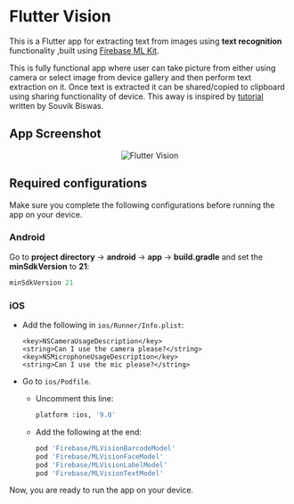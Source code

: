 # Flutter Vision

This is a Flutter app for extracting text from images using **text recognition** functionality ,built using [Firebase ML Kit](https://firebase.google.com/docs/ml-kit). 

This is fully functional app where user can take picture from either using camera or select image from device gallery and then perform text extraction on it. Once text is extracted it can be shared/copied to clipboard using sharing functionality of device.
This away is inspired by [tutorial](https://blog.codemagic.io/text-recognition-using-firebase-ml-kit-flutter) written by Souvik Biswas.




## App Screenshot

<p align="center">
  <img src="https://github.com/sbis04/flutter_vision/raw/master/Screenshots/mlkit.png" alt="Flutter Vision" />
</p>

## Required configurations

Make sure you complete the following configurations before running the app on your device.

### Android

Go to **project directory** -> **android** -> **app** -> **build.gradle** and set the **minSdkVersion** to **21**:

```gradle
minSdkVersion 21
```

### iOS

* Add the following in `ios/Runner/Info.plist`:
  ```
  <key>NSCameraUsageDescription</key>
  <string>Can I use the camera please?</string>
  <key>NSMicrophoneUsageDescription</key>
  <string>Can I use the mic please?</string>
  ```

* Go to `ios/Podfile`.
  * Uncomment this line:
    ```bash
    platform :ios, '9.0'
    ```

  * Add the following at the end:
    ```bash
    pod 'Firebase/MLVisionBarcodeModel'
    pod 'Firebase/MLVisionFaceModel'
    pod 'Firebase/MLVisionLabelModel'
    pod 'Firebase/MLVisionTextModel'
    ```

Now, you are ready to run the app on your device.

